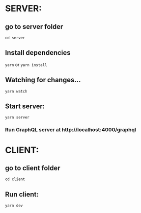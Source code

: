 # SERVER:

## go to server folder

`cd server`

## Install dependencies

`yarn` or `yarn install`

## Watching for changes...

`yarn watch`

## Start server:

`yarn server`

### Run GraphQL server at http://localhost:4000/graphql

# CLIENT:

## go to client folder

`cd client`

## Run client:

`yarn dev`
